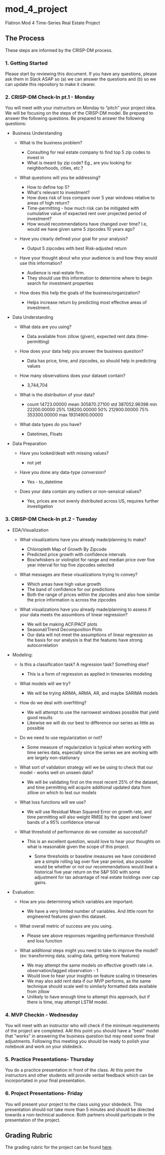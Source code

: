 # mod_4_project
Flatiron Mod 4 Time-Series Real Estate Project
## The Process

These steps are informed by the CRISP-DM process.

### 1. Getting Started

Please start by reviewing this document. If you have any questions, please ask them in Slack ASAP so (a) we can answer the questions and (b) so we can update this repository to make it clearer.

### 2. CRISP-DM Check-In pt.1 - Monday
You will meet with your instructors on Monday to “pitch” your project idea. We will be focusing on the steps of the CRISP-DM model.  Be prepared to answer the following questions. Be prepared to answer the following questions:


- Business Understanding
	- What is the business problem?
        - Consulting for real estate company to find top 5 zip codes to invest in
        - What is meant by zip code? Eg., are you looking for neighborhoods, cities, etc.?

	- What questions will you be addressing?
        - How to define top 5?
        - What's relevant to investment?
        - How does risk of loss compare over 5 year windows relative to areas of high return?
        - Time-permitting - how much risk can be mitigated with cumulative value of expected rent over projected period of investment?
        - How would recommendations have changed over time? I.e, would we have given same 5 zipcodes 10 years ago?
        
   - Have you clearly defined your goal for your analysis?
        - Output 5 zipcodes with best Risk-adjusted return
        
   - Have your thought about who your audience is and how they would use this information?
       - Audience is real-estate firm.
       - They should use this information to determine where to begin search for investment properties
       
   - How does this help the goals of the business/organization?
       - Helps increase return by predicting most effective areas of investment.
   
- Data Understanding
   - What data are you using?
       - Data available from zillow (given), expected rent data (time-permitting)
       
   - How does your data help you answer the business question?
       - Data has price, time, and zipcodes, so should help in predicting values
       
   - How many observations does your dataset contain?
       - 3,744,704
       
   - What is the distribution of your data?
       - count      14723.00000
mean      305870.27100
std       387052.96398
min        22200.00000
25%       138200.00000
50%       212900.00000
75%       353300.00000
max     19314900.00000
   - What data types do you have?
       - Datetimes, Floats
       
       
- Data Preparation
   - Have you looked/dealt with missing values?
       - not yet
   - Have you done any data-type conversion?
      - Yes - to_datetime
      
   - Does your data contain any outliers or non-sensical values?
       - Yes, prices are not evenly distributed across US, requires further investigation
       
       
   
   
### 3. CRISP-DM Check-In pt.2 - Tuesday
- EDA/Visualization
   - What visualizations have you already made/planning to make?
       
       - Chloropleth Map of Growth By Zipcode
       - Predicted price growth with confidence intervals
       - Box/whiskers or violinplot for range and median price over five year interval for top five zipcodes selected
       
   - What messages are these visualizations trying to convey?
   
       - Which areas have high value growth
       - The band of confidence for our predictions
       - Both the range of prices within the zipcodes and also how similar the price information is across the zipcodes
       
   - What visualizations have you already made/planning to assess if your data meets the assumtions of linear regression?
       
       - We will be making ACF/PACF plots
       - Seasonal/Trend Decomposition Plots
       - Our data will not meet the assumptions of linear regression as the basis for our analysis is that the features have strong autocorrelation
       
- Modeling:
    - Is this a classification task? A regression task? Something else?
    
        - This is a form of regression as applied in timeseries modeling
        
    - What models will we try?
    
        - We will be trying ARIMA, ARMA, AR, and maybe SARIMA models
        
    - How do we deal with overfitting?
    
        - We will attempt to use the narrowest windows possible that yield good results
        - Likewise we will do our best to difference our series as little as possible
        
    - Do we need to use regularization or not?
        
        - Some measure of regularization is typical when working with time series data, especially since the series we are working with are largely non-stationary
        
    - What sort of validation strategy will we be using to check that our model  - works well on unseen data?
    
        - We will be validating first on the most recent 25% of the dataset, and time permitting will acquire additional updated data from zillow on which to test our models
        
    - What loss functions will we use?
    
        - We will use Residual Mean Squared Error on growth rate, and time permitting will also weight RMSE by the upper and lower bands of a 95% confidence interval
        
    - What threshold of performance do we consider as successful?
    
        - This is an excellent question, would love to hear your thoughts on what is reasonable given the scope of this project.
            
           - Some thresholds or baseline measures we have considered are a simple rolling lag over five year period, also possible would be whether or not our recommendations would beat a historical five year return on the S&P 500 with some adjustment for tax advantage of real estate holdings over cap gains.

- Evaluation:
    - How are you determining which variables are important.
    
        - We have a very limited number of variables. And little room for engineered features given this dataset.
        
    - What overall metric of success are you using.
    
        - Please see above responses regarding performance threshold and loss function
        
    - What additional steps might you need to take to improve the model? (ex: transforming data, scaling data, getting more features) 
    
        - We may attempt the same models on effective growth rate i.e. observation/lagged observation - 1
        - Would love to hear your insights on feature scaling in timeseries
        - We may also add rent data if our MVP performs, as the same technique should scale well to similarly formatted data available from zillow
        - Unlikely to have enough time to attempt this approach, but if there is time, may attempt LSTM model.
   
### 4. MVP Checkin - Wednesday
You will meet with an instructor who will check if the minimum requirements of the project are completed. AAt this point you should have a "best" model that "works" in answering the business question but may need some final adjustments.  Following this meeting you should be ready to polish your notebook and work on your slidedeck.


### 5. Practice Presentations- Thursday
You do a practice presentation in front of the class.  At this point the instructors and other students will provide verbal feedback which can be incorportated in your final presentation.

### 6. Project Presentations- Friday
You will present your project to the class using your slidedeck.  This presentation should not take more than 5 minutes and should be directed towards a non-technical audience.  Both partners should participate in the presentation of the project.

## Grading Rubric

The grading rubric for the project can be found [here](https://docs.google.com/spreadsheets/d/1hbIZUQN2qipZZQsgMQRdBKvsTYRace4r09xkgKvmW_E/edit?usp=sharing).
